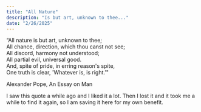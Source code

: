 ```yaml
---
title: "All Nature"
description: "Is but art, unknown to thee..."
date: "2/26/2025"
---
```

“All nature is but art, unknown to thee; <br>
All chance, direction, which thou canst not see; <br>
All discord, harmony not understood; <br>
All partial evil, universal good. <br>
And, spite of pride, in erring reason's spite, <br>
One truth is clear, 'Whatever is, is right.'" <br>

Alexander Pope, An Essay on Man

I saw this quote a while ago and I liked it a lot. Then I lost it and it took me a while to find it again, so I am saving it here for my own benefit.